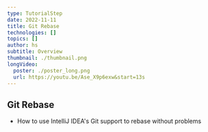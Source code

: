 ```yaml
---
type: TutorialStep
date: 2022-11-11
title: Git Rebase
technologies: []
topics: []
author: hs
subtitle: Overview
thumbnail: ./thumbnail.png
longVideo:
  poster: ./poster_long.png
  url: https://youtu.be/Ase_X9p6exw&start=13s
---
```


## Git Rebase

* How to use IntelliJ IDEA's Git support to rebase without problems